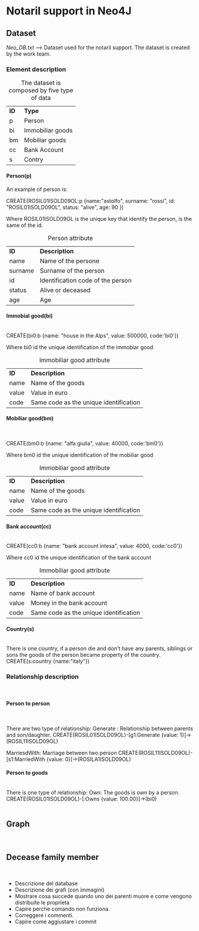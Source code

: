 <!-- ---------------------------------------------------------------------- -->
<h1>Notaril support in Neo4J</h1>
<!-- ---------------------------------------------------------------------- -->
<h2>Dataset</h2>
<i>Neo_DB.txt</i> --> Dataset used for the notaril support. The dataset is created by the work team.<br/>

<h3>Element description</h3>

<table>
<caption>The dataset is composed by five type of data</caption>
<tr><td><b>ID</b></td><td><b>Type</b>       </td></tr>
<tr><td>p        </td><td>Person            </td></tr>
<tr><td>bi       </td><td>Immobiliar goods </td></tr>
<tr><td>bm       </td><td>Mobiliar goods    </td></tr>
<tr><td>cc       </td><td>Bank Account      </td></tr>
<tr><td>s        </td><td>Contry            </td></tr>
</table>
<!-- ---------------------------------------------------------------------- -->
<h4>Person(p)</h4>
<!-- ---------------------------------------------------------------------- -->
An example of person is:

CREATE(ROSIL01ISOLD09OL:p {name:"astolfo",
    surname: "rossi",
    id: "ROSIL01ISOLD09OL",
    status: "alive",
    age: 90 })

Where ROSIL01ISOLD09OL is the unique key that identify the person, is the same
of the id.

<table>
<caption>Person attribute</caption>
<tr><td><b>ID</b></td><td><b>Description</b>                       </td></tr>
<tr><td>name     </td><td>Name of the persone               </td></tr>
<tr><td>surname  </td><td>Surname of the person             </td></tr>
<tr><td>id       </td><td>Identification code of the person </td></tr>
<tr><td>status   </td><td>Alive or deceased                 </td></tr>
<tr><td>age      </td><td>Age                               </td></tr>
</table>
     
<!-- ---------------------------------------------------------------------- -->
<h4>Immobial good(bi)</h4><br/>
<!-- ---------------------------------------------------------------------- -->
CREATE(bi0:b {name: "house in the Alps",
                value: 500000,
				code:'bi0'})

Where bi0 id the unique identification of the immobiar good

<table>
<caption>Immobiliar good attribute</caption>
<tr><td><b>ID</b></td><td><b>Description</b>                     </td></tr>
<tr><td>name     </td><td>Name of the goods                      </td></tr>
<tr><td>value    </td><td>Value in euro                          </td></tr>
<tr><td>code     </td><td>Same code as the unique identification </td></tr>
</table>

<!-- ---------------------------------------------------------------------- -->
<h4>Mobiliar good(bm)</h4><br/>
<!-- ---------------------------------------------------------------------- -->

CREATE(bm0:b {name: "alfa giulia",
                value: 40000,
				code:'bm0'})


Where bm0 id the unique identification of the mobiliar good

<table>
<caption>Immobiliar good attribute</caption>
<tr><td><b>ID</b></td><td><b>Description</b>                     </td></tr>
<tr><td>name     </td><td>Name of the goods                      </td></tr>
<tr><td>value    </td><td>Value in euro                          </td></tr>
<tr><td>code     </td><td>Same code as the unique identification </td></tr>
</table>


<!-- ---------------------------------------------------------------------- -->
<h4>Bank account(cc)</h4><br/>
<!-- ---------------------------------------------------------------------- -->
CREATE(cc0:b {name: "bank account intesa",
                value: 4000,
				code:'cc0'})

Where cc0 id the unique identification of the bank account

<table>
<caption>Immobiliar good attribute</caption>
<tr><td><b>ID</b></td><td><b>Description</b>                     </td></tr>
<tr><td>name     </td><td>Name of bank account                   </td></tr>
<tr><td>value    </td><td>Money in the bank account              </td></tr>
<tr><td>code     </td><td>Same code as the unique identification </td></tr>
</table>


<!-- ---------------------------------------------------------------------- -->
<h4>Country(s)</h4><br/>
<!-- ---------------------------------------------------------------------- -->
There is one country, if a person die and don't have any parents, siblings or
sons the goods of the person became property of the country.
CREATE(s:country {name:"italy"})

<!-- ---------------------------------------------------------------------- -->
<h3>Relationship description</h3><br/>
<!-- ---------------------------------------------------------------------- -->
<h4>Person to person</h4><br/>
<!-- ---------------------------------------------------------------------- -->

There are two type of relationship:
Generate : Relationship between parents and son/daughter.
CREATE(ROSIL01ISOLD09OL)-[g1:Generate {value: 1}]->(ROSIL11ISOLD09OL)

MarriesdWith: Marriage between two person
CREATE(ROSIL11ISOLD09OL)-[s1:MarriedWith {value: 0}]->(ROSILA1ISOLD09OL)

<!-- ---------------------------------------------------------------------- -->
<h4>Person to goods</h4><br/>
<!-- ---------------------------------------------------------------------- -->
There is one type of relationship:
Own: The goods is own by a person.
CREATE(ROSIL01ISOLD09OL)-[:Owns {value: 100.00}]->(bi0)

<br/>
<br/>
<h2>Graph</h2><br/>















<h2>Decease family member</h2><br/>


- Descrizione del database
- Descrizione dei grafi (con immagini)
- Mostrare cosa succede quando uno dei parenti muore e come vengono distribuite le proprieta
- Capire perche comando non funziona.
- Correggere i commenti.
- Capire come aggiustare i commit
